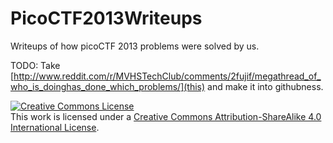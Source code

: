 PicoCTF2013Writeups
===================

Writeups of how picoCTF 2013 problems were solved by us.


TODO: Take [http://www.reddit.com/r/MVHSTechClub/comments/2fujif/megathread_of_who_is_doinghas_done_which_problems/](this) and make it into githubness.


<a rel="license" href="http://creativecommons.org/licenses/by-sa/4.0/"><img alt="Creative Commons License" style="border-width:0" src="https://i.creativecommons.org/l/by-sa/4.0/88x31.png" /></a><br />This <span xmlns:dct="http://purl.org/dc/terms/" href="http://purl.org/dc/dcmitype/Text" rel="dct:type">work</span> is licensed under a <a rel="license" href="http://creativecommons.org/licenses/by-sa/4.0/">Creative Commons Attribution-ShareAlike 4.0 International License</a>.
